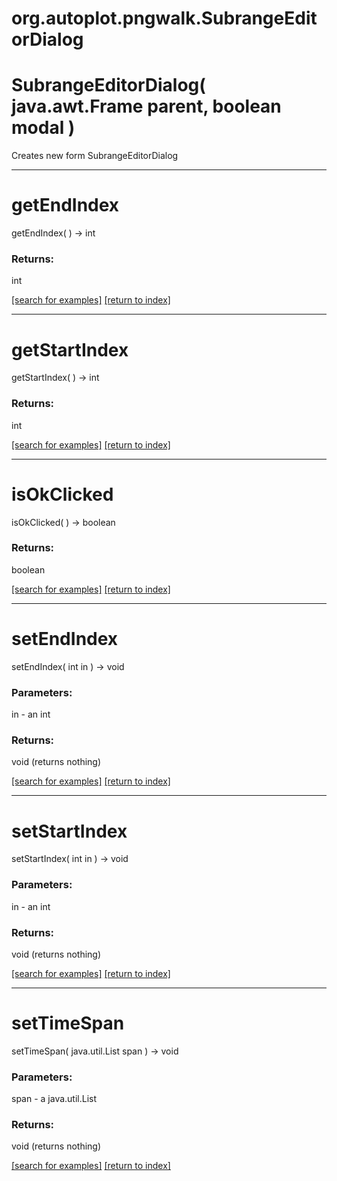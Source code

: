 # org.autoplot.pngwalk.SubrangeEditorDialog



# SubrangeEditorDialog( java.awt.Frame parent, boolean modal )
Creates new form SubrangeEditorDialog

***
<a name="getEndIndex"></a>
# getEndIndex
getEndIndex(  ) &rarr; int



### Returns:
int


<a href="https://github.com/autoplot/dev/search?q=getEndIndex&unscoped_q=getEndIndex">[search for examples]</a>
<a href="https://github.com/autoplot/documentation/blob/master/javadoc/index-all.md">[return to index]</a>

***
<a name="getStartIndex"></a>
# getStartIndex
getStartIndex(  ) &rarr; int



### Returns:
int


<a href="https://github.com/autoplot/dev/search?q=getStartIndex&unscoped_q=getStartIndex">[search for examples]</a>
<a href="https://github.com/autoplot/documentation/blob/master/javadoc/index-all.md">[return to index]</a>

***
<a name="isOkClicked"></a>
# isOkClicked
isOkClicked(  ) &rarr; boolean



### Returns:
boolean


<a href="https://github.com/autoplot/dev/search?q=isOkClicked&unscoped_q=isOkClicked">[search for examples]</a>
<a href="https://github.com/autoplot/documentation/blob/master/javadoc/index-all.md">[return to index]</a>

***
<a name="setEndIndex"></a>
# setEndIndex
setEndIndex( int in ) &rarr; void



### Parameters:
in - an int

### Returns:
void (returns nothing)


<a href="https://github.com/autoplot/dev/search?q=setEndIndex&unscoped_q=setEndIndex">[search for examples]</a>
<a href="https://github.com/autoplot/documentation/blob/master/javadoc/index-all.md">[return to index]</a>

***
<a name="setStartIndex"></a>
# setStartIndex
setStartIndex( int in ) &rarr; void



### Parameters:
in - an int

### Returns:
void (returns nothing)


<a href="https://github.com/autoplot/dev/search?q=setStartIndex&unscoped_q=setStartIndex">[search for examples]</a>
<a href="https://github.com/autoplot/documentation/blob/master/javadoc/index-all.md">[return to index]</a>

***
<a name="setTimeSpan"></a>
# setTimeSpan
setTimeSpan( java.util.List span ) &rarr; void



### Parameters:
span - a java.util.List

### Returns:
void (returns nothing)


<a href="https://github.com/autoplot/dev/search?q=setTimeSpan&unscoped_q=setTimeSpan">[search for examples]</a>
<a href="https://github.com/autoplot/documentation/blob/master/javadoc/index-all.md">[return to index]</a>

